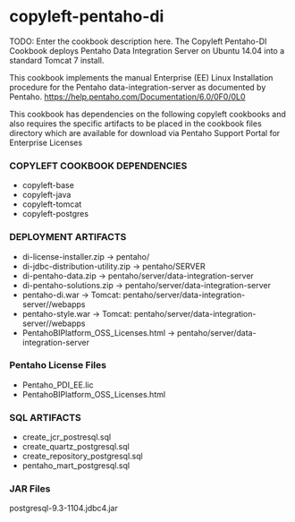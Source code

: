 # copyleft-pentaho-di

TODO: Enter the cookbook description here.
The Copyleft Pentaho-DI Cookbook deploys Pentaho Data Integration Server
on Ubuntu 14.04 into a standard Tomcat 7 install.  

This cookbook implements the manual Enterprise (EE) Linux Installation procedure
for the Pentaho data-integration-server as documented by Pentaho.
https://help.pentaho.com/Documentation/6.0/0F0/0L0

This cookbook has dependencies on the following copyleft cookbooks and also requires
the specific artifacts to be placed in the cookbook files directory which are available
for download via Pentaho Support Portal for Enterprise Licenses

### COPYLEFT COOKBOOK DEPENDENCIES
- copyleft-base
- copyleft-java
- copyleft-tomcat
- copyleft-postgres


### DEPLOYMENT ARTIFACTS
- di-license-installer.zip -> pentaho/
- di-jdbc-distribution-utility.zip -> pentaho/SERVER
- di-pentaho-data.zip -> pentaho/server/data-integration-server
- di-pentaho-solutions.zip -> pentaho/server/data-integration-server
- pentaho-di.war -> Tomcat: pentaho/server/data-integration-server/<your tomcat installation directory>/webapps
- pentaho-style.war -> Tomcat: pentaho/server/data-integration-server/<your tomcat installation directory>/webapps
- PentahoBIPlatform_OSS_Licenses.html -> pentaho/server/data-integration-server

### Pentaho License Files
- Pentaho_PDI_EE.lic
- PentahoBIPlatform_OSS_Licenses.html

### SQL ARTIFACTS
- create_jcr_postresql.sql
- create_quartz_postgresql.sql
- create_repository_postgresql.sql
- pentaho_mart_postgresql.sql

### JAR Files
postgresql-9.3-1104.jdbc4.jar
